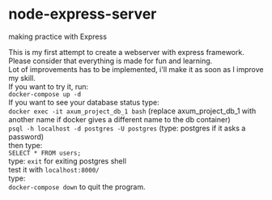 # node-express-server
making practice with Express

This is my first attempt to create a webserver with express framework.<br>
Please consider that everything is made for fun and learning.<br>
Lot of improvements has to be implemented, i'll make it as soon as I improve my skill.<br>
If you want to try it, run:<br>
```docker-compose up -d```<br>
If you want to see your database status type:<br>
```docker exec -it axum_project_db_1 bash``` (replace axum_project_db_1 with another name if docker gives a different name to the db container)<br>
```psql -h localhost -d postgres -U postgres``` (type: postgres if it asks a password)<br>
then type:<br>  ```SELECT * FROM users;```<br>
type:  ```exit``` for exiting postgres shell<br>
test it with ```localhost:8000/```<br>
type:<br> ```docker-compose down``` to quit the program.
